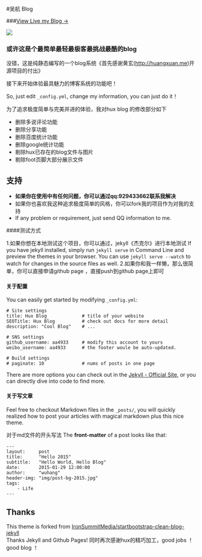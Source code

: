 #吴航 Blog

###[View Live my Blog &rarr;](http://aa4933.github.io)

![](https://aa4933.github.io/img/home-bg.jpg)


### 或许这是个最简单最轻最极客最挑战最酷的blog

没错，这是纯静态编写的一个blog系统《首先感谢黄玄(http://huangxuan.me)开源项目的付出》

接下来开始体验最具魅力的博客系统的功能吧！

So, just edit `_config.yml`, change my information, you can just do it！

为了追求极度简单与完美并进的体验，我对hux blog 的修改部分如下

* 删除多说评论功能
* 删除分享功能
* 删除百度统计功能
* 删除google统计功能
* 剔除hux已存在的blog文件与图片
* 剔除foot页脚大部分展示文件
## 支持

- **如果你在使用中有任何问题，你可以通过qq:929433662联系我解决**
- 如果你也喜欢我这种追求极度简单的风格，你可以fork我的项目作为对我的支持
- If any problem or requirement, just send QQ information to me.


####测试方式

1.如果你想在本地测试这个项目，你可以通过，jekyll《杰克尔》进行本地测试
If you have jekyll installed, simply run `jekyll serve` in Command Line
and preview the themes in your browser. You can use `jekyll serve --watch` to watch for changes in the source files as well.
2.如果你和我一样懒，那么很简单，你可以直接申请github page ，直接push到github page上即可


#### 关于配置

You can easily get started by modifying `_config.yml`:

```
# Site settings
title: Hux Blog             # title of your website
SEOTitle: Hux Blog			# check out docs for more detail
description: "Cool Blog"    # ...

# SNS settings      
github_username: aa4933     # modify this account to yours
weibo_username: aa4933      # the footer woule be auto-updated.

# Build settings
# paginate: 10              # nums of posts in one page
```

There are more options you can check out in the [Jekyll - Official Site](http://jekyllrb.com/), or you can directly dive into code to find more.


#### 关于写文章

Feel free to checkout Markdown files in the `_posts/`, you will quickly realized how to post your articles with magical markdown plus this nice theme.

对于md文件的开头写法
The **front-matter** of a post looks like that:

```
---
layout:     post
title:      "Hello 2015"
subtitle:   "Hello World, Hello Blog"
date:       2015-01-29 12:00:00
author:     "wuhang"
header-img: "img/post-bg-2015.jpg"
tags:
    - Life
---

```

## Thanks

This theme is forked from [IronSummitMedia/startbootstrap-clean-blog-jekyll](https://github.com/IronSummitMedia/startbootstrap-clean-blog-jekyll)  
Thanks Jekyll and Github Pages!
同时再次感谢hux的精巧加工，good jobs ！good blog ！
